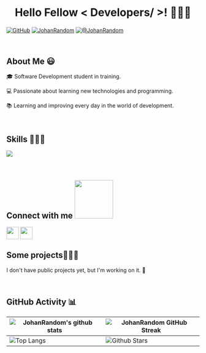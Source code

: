 <h1 align="center">Hello Fellow < Developers/ >! 👋🏽✨ </h1> 

<p align="left">
  <a href="https://github.com/JohanRandom" target="blank"><img align="center" src="https://img.shields.io/badge/GitHub-100000?style=for-the-badge&logo=github&logoColor=white" alt="GitHub" /></a>
  <a href="https://www.linkedin.com/in/janmoreno-dev/" target="blank"><img align="center" src="https://img.shields.io/badge/LinkedIn-0077B5?style=for-the-badge&logo=linkedin&logoColor=white" alt="JohanRandom"/></a>
  <a href = "mailto:janmoreno@poligran.edu.co" target="blank"><img align="center" src="https://img.shields.io/badge/Gmail-D14836?style=for-the-badge&logo=gmail&logoColor=white" alt="@JohanRandom"  /></a>
</p>
<br>

<h2>About Me 😃</h2>
<p align="left">
🎓 Software Development student in training.

💻 Passionate about learning new technologies and programming.

📚 Learning and improving every day in the world of development.
</p>
<br>

<h2>Skills 👨🏻‍💻</h2>
<p align="left">
  <a href="https://skillicons.dev">
    <img src="https://skillicons.dev/icons?i=java,py,js,html,css,mysql,git,github,eclipse,vscode,wordpress,ps,discord,windows&perline=6" />
  </a>
</p>
<br>

<h2> Connect with me <img src='https://raw.githubusercontent.com/ShahriarShafin/ShahriarShafin/main/Assets/handshake.gif' width="100px"> </h2>
<a href = 'https://www.linkedin.com/in/janmoreno-dev/'> <img width = '32px' align= 'center' src="https://raw.githubusercontent.com/rahulbanerjee26/githubAboutMeGenerator/main/icons/linked-in-alt.svg"/></a>
<a href = 'https://www.github.com/JohanRandom'> <img width = '32px' align= 'center' src="https://raw.githubusercontent.com/rahulbanerjee26/githubAboutMeGenerator/main/icons/github.svg"/></a>

<h2>Some projects👨🏻‍💻</h2>
<p>I don't have public projects yet, but I'm working on it. 🚀</p>
<br>

<h2>GitHub Activity 📊</h2>

| ![JohanRandom's github stats](https://github-readme-stats.vercel.app/api?username=JohanRandom&show_icons=true&theme=radical)             | ![JohanRandom GitHub Streak](https://github-readme-streak-stats.herokuapp.com/?user=JohanRandom&theme=radical)                                                                                                           |
| --------------------------------------------------------------------------------------------------------------------------------- | ----------------------------------------------------------------------------------------------------------------------------------------------------------------------------------------------------------------- |
| ![Top Langs](https://github-readme-stats.vercel.app/api/top-langs/?username=JohanRandom&langs_count=8&theme=radical&layout=compact) | ![Github Stars](https://github-readme-stats.vercel.app/api?username=JohanRandom&show_icons=true&locale=en&count_private=true&hide_rank=true&custom_title=My%20GitHub%20Stats&disable_animations=true&theme=radical) |


